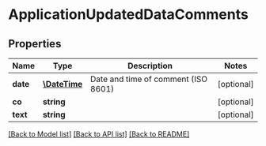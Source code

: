 # ApplicationUpdatedDataComments

## Properties
Name | Type | Description | Notes
------------ | ------------- | ------------- | -------------
**date** | [**\DateTime**](\DateTime.md) | Date and time of comment (ISO 8601) | [optional] 
**co** | **string** |  | [optional] 
**text** | **string** |  | [optional] 

[[Back to Model list]](../../README.md#documentation-for-models) [[Back to API list]](../../README.md#documentation-for-api-endpoints) [[Back to README]](../../README.md)

